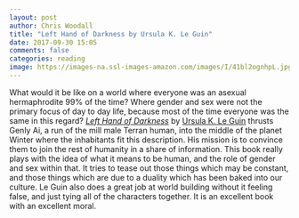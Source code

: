 ```yaml
---
layout: post
author: Chris Woodall
title: "Left Hand of Darkness by Ursula K. Le Guin"
date: 2017-09-30 15:05
comments: false
categories: reading
image: https://images-na.ssl-images-amazon.com/images/I/41bl2ognhpL.jpg
---
```


What would it be like on a world where everyone was an asexual hermaphrodite 
99% of the time? Where gender and sex were not the primary focus of day to 
day life, because most of the time everyone was the same in this regard?
_[Left Hand of Darkness]_ by [Ursula K. Le Guin] thrusts Genly Ai, a 
run of the mill male Terran human, into the middle of the planet 
Winter where the inhabitants fit this description. His mission is to 
convince them to join the rest of humanity in a share of information. This book
really plays with the idea of what it means to be human, and the role of
gender and sex within that. It tries to tease out those things which may be
constant, and those things which are due to a duality which has been baked
into our culture. Le Guin also does a great job at world building without it
feeling false, and just tying all of the characters together. It is an 
excellent book with an excellent moral.

[Left Hand of Darkness]: https://www.amazon.com/dp/B00YBA7PGW/ref=dp-kindle-redirect?_encoding=UTF8&btkr=1
[Ursula K. Le Guin]: http://www.ursulakleguin.com/
